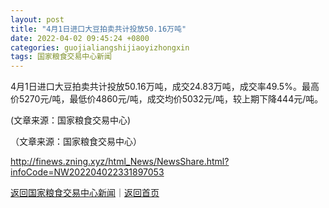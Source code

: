 ```yaml
---
layout: post
title: "4月1日进口大豆拍卖共计投放50.16万吨"
date: 2022-04-02 09:45:24 +0800
categories: guojialiangshijiaoyizhongxin
tags: 国家粮食交易中心新闻
---
```

<p>4月1日进口大豆拍卖共计投放50.16万吨，成交24.83万吨，成交率49.5%。最高价5270元/吨，最低价4860元/吨，成交均价5032元/吨，较上期下降444元/吨。</p>
 <p>(文章来源：国家粮食交易中心)</p><p class="em_media">（文章来源：国家粮食交易中心）</p>

<http://finews.zning.xyz/html_News/NewsShare.html?infoCode=NW202204022331897053>

[返回国家粮食交易中心新闻](//finews.withounder.com/category/guojialiangshijiaoyizhongxin.html)｜[返回首页](//finews.withounder.com/)